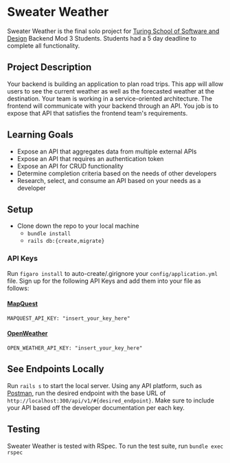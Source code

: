 # Sweater Weather

Sweater Weather is the final solo project for [Turing School of Software and Design](https://turing.io/) Backend Mod 3 Students. Students had a 5 day deadline to complete all functionality.

## Project Description 

Your backend is building an application to plan road trips. This app will allow users to see the current weather as well as the forecasted weather at the destination. Your team is working in a service-oriented architecture. The frontend will communicate with your backend through an API. You job is to expose that API that satisfies the frontend team's requirements.

## Learning Goals
* Expose an API that aggregates data from multiple external APIs
* Expose an API that requires an authentication token
* Expose an API for CRUD functionality
* Determine completion criteria based on the needs of other developers
* Research, select, and consume an API based on your needs as a developer

## Setup

* Clone down the repo to your local machine
  * `bundle install`
  * `rails db:{create,migrate}`

### API Keys

Run `figaro install` to auto-create/.girignore your `config/application.yml` file. Sign up for the following API Keys and add them into your file as follows:

#### [MapQuest](https://developer.mapquest.com/plan_purchase/steps/business_edition/business_edition_free/register)
```
MAPQUEST_API_KEY: "insert_your_key_here"
```

#### [OpenWeather](https://home.openweathermap.org/users/sign_up)
```
OPEN_WEATHER_API_KEY: "insert_your_key_here"
```

## See Endpoints Locally

Run `rails s` to start the local server. Using any API platform, such as [Postman](https://www.postman.com/downloads/), run the desired endpoint with the base URL of `http://localhost:300/api/v1/#{desired_endpoint}`. Make sure to include your API based off the developer documentation per each key. 

## Testing

Sweater Weather is tested with RSpec. To run the test suite, run `bundle exec rspec`
